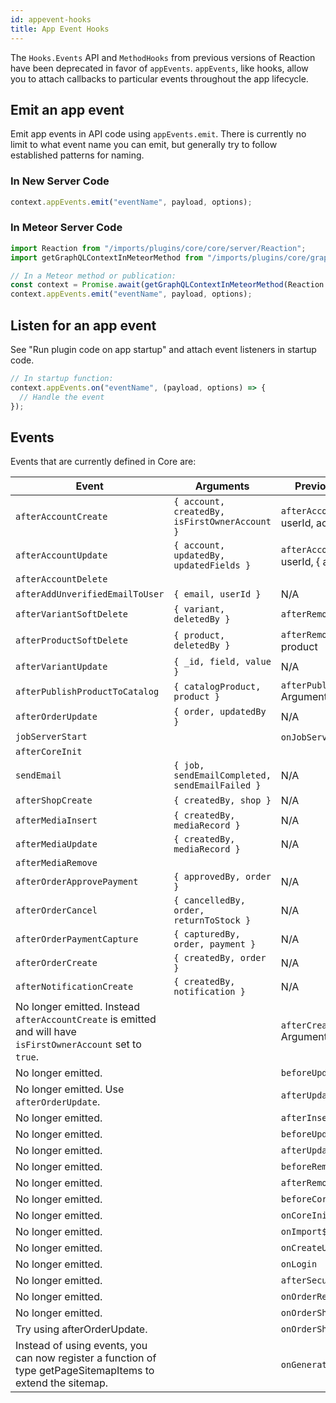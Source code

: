 ```yaml
---
id: appevent-hooks
title: App Event Hooks
---
```


The `Hooks.Events` API and `MethodHooks` from previous versions of Reaction have been deprecated in favor of `appEvents`. `appEvents`, like hooks, allow you to attach callbacks to particular events throughout the app lifecycle.

## Emit an app event

Emit app events in API code using `appEvents.emit`. There is currently no limit to what event name you can emit, but generally try to follow established patterns for naming.

### In New Server Code

```js
context.appEvents.emit("eventName", payload, options);
```

### In Meteor Server Code

```js
import Reaction from "/imports/plugins/core/core/server/Reaction";
import getGraphQLContextInMeteorMethod from "/imports/plugins/core/graphql/server/getGraphQLContextInMeteorMethod";

// In a Meteor method or publication:
const context = Promise.await(getGraphQLContextInMeteorMethod(Reaction.getUserId()));
context.appEvents.emit("eventName", payload, options);
```

## Listen for an app event

See "Run plugin code on app startup" and attach event listeners in startup code.

```js
// In startup function:
context.appEvents.on("eventName", (payload, options) => {
  // Handle the event
});
```

## Events

Events that are currently defined in Core are:

| Event                                                                                                                                                                                                                                                                                                            | Arguments                                                                                                                                                                                       | Previous hook and arguments                                                                                                                                                                                                                                                                                                                                                         |
|------------------------------------------------------------------------------------------------------------------------------------------------------------------------------------------------------------------------------------------------------------------------------------------------------------------|-------------------------------------------------------------------------------------------------------------------------------------------------------------------------------------------------|-------------------------------------------------------------------------------------------------------------------------------------------------------------------------------------------------------------------------------------------------------------------------------------------------------------------------------------------------------------------------------------|
| `afterAccountCreate`                                                                                                                                                                                                                                                                                             | `{ account, createdBy, isFirstOwnerAccount }`                                                                                                                                                   | `afterAccountsInsert` Arguments: userId, accountId"                                                                                                                                                                                                                                                                                                                                |
| `afterAccountUpdate`                                                                                                                                                                                                                                                                                             | `{ account, updatedBy, updatedFields }`                                                                                                                                                         | `afterAccountsUpdate` Arguments: userId, { accountId, updatedFields }                                                                                                                                                                                                                                                                                                             |
| `afterAccountDelete`                                                                                                                         |                             |                     | |                                                                                                             | `{ account, deletedBy }`                                                                                                                                                                        | `afterAccountsRemove` Arguments: userId, accountId                                                                                                                                                                                                                                                                                                                                |
| `afterAddUnverifiedEmailToUser`                                                                                                                                                                                                                                                                                  | `{ email, userId }`                                                                                         | N/A                         |                     |                               |                                                                                                                                                                                                                                                                                                                                                                                     |
| `afterVariantSoftDelete`                                                                                                                                                                                                                                                                                         | `{ variant, deletedBy }`                                                                                           | `afterRemoveCatalogProduct` |                     |                        | `afterRemoveCatalogProduct`                                                                                                                                                                                                                                                                                                                                                         |
| `afterProductSoftDelete`                                                                                                                                                                                                                                                                                         | `{ product, deletedBy }`                                                                                                                                                                        | `afterRemoveProduct` Arguments: product                                                                                                                                                                                                                                                                                                                                           |
| `afterVariantUpdate`                                                                                                                                                                                                                                                                                             | `{ _id, field, value }`                                                                                                 | N/A                         |                     |                    |                                                                                                                                                                                                                                                                                                                                                                                     |
| `afterPublishProductToCatalog`                                                                                                                                                                                                                                                                                   | `{ catalogProduct, product }`                                                                                                                                                                   | `afterPublishProductToCatalog` Arguments: product, catalogProduct                                                                                                                                                                                                                                                                                                                 |
| `afterOrderUpdate`                                                                                                                                                                                                                                                                                               | `{ order, updatedBy }`                                                                                                   | N/A                         |                     |                  |                                                                                                                                                                                                                                                                                                                                                                                     |
| `jobServerStart`                                                                                                                                                                                                                                                                                                 |                                                                                                                                                                                                 | `onJobServerStart` Arguments: NONE                                                                                                                                                                                                                                                                                                                                                |
| `afterCoreInit`                                                                                                                              |                             |                     | | Deprecated. Do not use in new code. Put your code directly in a non-Meteor plugin startup function instead. |                                                                                                                                                                                                 | `onCoreInit`  Arguments: NONE                                                                                                                                                                                                                                                                                                                                                     |
| `sendEmail`                                                                                                                                                                                                                                                                                                      | `{ job, sendEmailCompleted, sendEmailFailed }`                                                                                  | N/A                         |                     |           |                                                                                                                                                                                                                                                                                                                                                                                     |
| `afterShopCreate`                                                                                                                                                                                                                                                                                                | `{ createdBy, shop }`                                                                                                     | N/A                         |                     |                 |                                                                                                                                                                                                                                                                                                                                                                                     |
| `afterMediaInsert`                                                                                                                                                                                                                                                                                               | `{ createdBy, mediaRecord }`                                                                                             | N/A                         |                     |                  |                                                                                                                                                                                                                                                                                                                                                                                     |
| `afterMediaUpdate`                                                                                                                                                                                                                                                                                               | `{ createdBy, mediaRecord }`                                                                                             | N/A                         |                     |                  |                                                                                                                                                                                                                                                                                                                                                                                     |
| `afterMediaRemove`                                                                                                                           |                             |                     | |                                                                                                             | `{ createdBy, mediaRecord }`                                                                                                              | N/A                         |                     | |                                                                                                                                                                                                                                                                                                                                                                                     |
| `afterOrderApprovePayment`                                                                                                                                                                                                                                                                                       | `{ approvedBy, order }`                                                                                          | N/A                         |                     |                          |                                                                                                                                                                                                                                                                                                                                                                                     |
| `afterOrderCancel`                                                                                                                                                                                                                                                                                               | `{ cancelledBy, order, returnToStock }`                                                                                  | N/A                         |                     |                  |                                                                                                                                                                                                                                                                                                                                                                                     |
| `afterOrderPaymentCapture`                                                                                                                                                                                                                                                                                       | `{ capturedBy, order, payment }`                                                                                 | N/A                         |                     |                          |                                                                                                                                                                                                                                                                                                                                                                                     |
| `afterOrderCreate`                                                                                                                                                                                                                                                                                               | `{ createdBy, order }`                                                                                                   | N/A                         |                     |                  |                                                                                                                                                                                                                                                                                                                                                                                     |
| `afterNotificationCreate`                                                                                                                                                                                                                                                                                        | `{ createdBy, notification }`                                                                                     | N/A                         |                     |                         |                                                                                                                                                                                                                                                                                                                                                                                     |
| No longer emitted. Instead `afterAccountCreate` is emitted and will have `isFirstOwnerAccount` set to `true`.                                                                                                                                                                                                    |                                                                                                                                                                                                 | `afterCreateDefaultAdminUser` Arguments: user                                                                                                                              |                             |                     |                                                                                                                                                    |
| No longer emitted.                                                                                                                                                                                                                                                                                               |                                                                                                                                                                                                 | `beforeUpdateOrderWorkflow`                                                                                              |                             |                     | | Arguments: order, options                                                                                                                    |                             |                     | |
| No longer emitted. Use `afterOrderUpdate`.                                                                                                                                                                                                                                                                       |                                                                                                                                                                                                 | `afterUpdateOrderUpdateSearchRecord`                                                             |                             |                     | | Arguments: order                                                                                                                             |                             |                     |                         |
| No longer emitted.                                                                                                                                                                                                                                                                                               |                                                                                                                                                                                                 | `afterInsertProduct`                                                                                                     |                             |                     | | Arguments: product                                                                                                                           |                             |                     | |
| No longer emitted.                                                                                                                                                                                                                                                                                               |                                                                                                                                                                                                 | `beforeUpdateCatalogProduct`                                                                                             |                             |                     | | Arguments: product, { userId, modifier }                                                                                                     |                             |                     | |
| No longer emitted.                                                                                                                                                                                                                                                                                               |                                                                                                                                                                                                 | `afterUpdateCatalogProduct`                                                                                              |                             |                     | | Arguments: productId, { modifier }                                                                                                           |                             |                     | |
| No longer emitted.                                                                                                                                                                                                                                                                                               |                                                                                                                                                                                                 | `beforeRemoveCatalogProduct`                                                                                             |                             |                     | | Arguments: product, { userId }                                                                                                               |                             |                     | |
| No longer emitted.                                                                                                                                                                                                                                                                                               |                                                                                                                                                                                                 | `afterRemoveCatalogProduct`                                                                                              |                             |                     | | Arguments: userId, productId                                                                                                                 |                             |                     | |
| No longer emitted.                                                                                                                                                                                                                                                                                               |                                                                                                                                                                                                 | `beforeCoreInit`                                                                                                         |                             |                     | | Arguments: NONE                                                                                                                              |                             |                     | |
| No longer emitted.                                                                                                                                                                                                                                                                                               |                                                                                                                                                                                                 | `onCoreInit`                                                                                                             |                             |                     | | Arguments: NONE                                                                                                                              |                             |                     | |
| No longer emitted.                                                                                                                                                                                                                                                                                               |                                                                                                                                                                                                 | `onImport${collectionName}`                                                                                              |                             |                     | | Arguments: object                                                                                                                            |                             |                     | |
| No longer emitted.                                                                                                                                                                                                                                                                                               |                                                                                                                                                                                                 | `onCreateUser`                                                                                                           |                             |                     | | Arguments: user, options                                                                                                                     |                             |                     | |
| No longer emitted.                                                                                                                                                                                                                                                                                               |                                                                                                                                                                                                 | `onLogin`                                                                                                                |                             |                     | | Arguments: options                                                                                                                           |                             |                     | |
| No longer emitted.                                                                                                                                                                                                                                                                                               |                                                                                                                                                                                                 | `afterSecurityInit`                                                                                                      |                             |                     | | Arguments: options                                                                                                                           |                             |                     | |
| No longer emitted.                                                                                                                                                                                                                                                                                               |                                                                                                                                                                                                 | `onOrderRefundCreated`                                                                                                   |                             |                     | | Arguments: orderId                                                                                                                           |                             |                     | |
| No longer emitted.                                                                                                                                                                                                                                                                                               |                                                                                                                                                                                                 | `onOrderShipmentDelivered`                                                                                               |                             |                     | | Arguments: orderId                                                                                                                           |                             |                     | |
| Try using afterOrderUpdate.                                                                                                                                                                                                                                                                                      |                                                                                                                                                                                                 | `onOrderShipmentShipped`                                                                                        |                             |                     | | Arguments: orderId                                                                                                                           |                             |                     |          |
| Instead of using events, you can now register a function of type getPageSitemapItems to extend the sitemap.                                                                                                                                                                                                      |                                                                                                                                                                                                 | `onGenerateSitemap`  Arguments: urls                                                                                                                                                                                                                                                                                                                                              |
